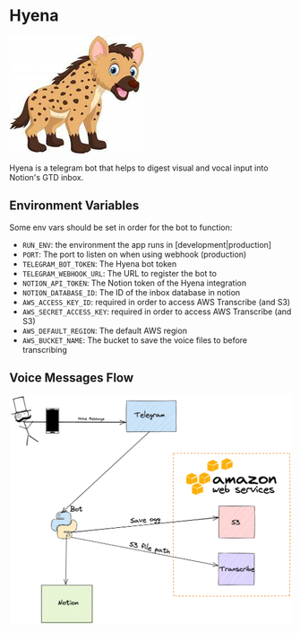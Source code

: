 # Hyena

![hyena](./public/hyena.jpeg)

Hyena is a telegram bot that helps to digest visual and vocal input into Notion's GTD inbox.

## Environment Variables

Some env vars should be set in order for the bot to function:

- `RUN_ENV`: the environment the app runs in [development|production]
- `PORT`: The port to listen on when using webhook (production)
- `TELEGRAM_BOT_TOKEN`: The Hyena bot token
- `TELEGRAM_WEBHOOK_URL`: The URL to register the bot to
- `NOTION_API_TOKEN`: The Notion token of the Hyena integration
- `NOTION_DATABASE_ID`: The ID of the inbox database in notion
- `AWS_ACCESS_KEY_ID`: required in order to access AWS Transcribe (and S3)
- `AWS_SECRET_ACCESS_KEY`: required in order to access AWS Transcribe (and S3)
- `AWS_DEFAULT_REGION`: The default AWS region
- `AWS_BUCKET_NAME`: The bucket to save the voice files to before transcribing

## Voice Messages Flow

![voice](./public/hyena_voice_flow.png)
